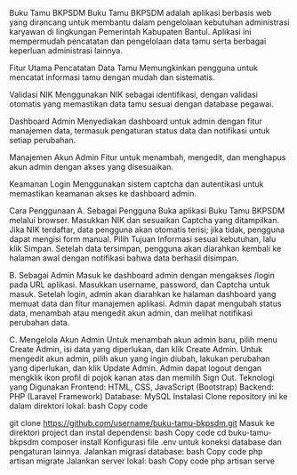 Buku Tamu BKPSDM
Buku Tamu BKPSDM adalah aplikasi berbasis web yang dirancang untuk membantu dalam pengelolaan kebutuhan administrasi karyawan di lingkungan Pemerintah Kabupaten Bantul. Aplikasi ini mempermudah pencatatan dan pengelolaan data tamu serta berbagai keperluan administrasi lainnya.

Fitur Utama
Pencatatan Data Tamu
Memungkinkan pengguna untuk mencatat informasi tamu dengan mudah dan sistematis.

Validasi NIK
Menggunakan NIK sebagai identifikasi, dengan validasi otomatis yang memastikan data tamu sesuai dengan database pegawai.

Dashboard Admin
Menyediakan dashboard untuk admin dengan fitur manajemen data, termasuk pengaturan status data dan notifikasi untuk setiap perubahan.

Manajemen Akun Admin
Fitur untuk menambah, mengedit, dan menghapus akun admin dengan akses yang disesuaikan.

Keamanan Login
Menggunakan sistem captcha dan autentikasi untuk memastikan keamanan akses ke dashboard admin.

Cara Penggunaan
A. Sebagai Pengguna
Buka aplikasi Buku Tamu BKPSDM melalui browser.
Masukkan NIK dan sesuaikan Captcha yang ditampilkan.
Jika NIK terdaftar, data pengguna akan otomatis terisi; jika tidak, pengguna dapat mengisi form manual.
Pilih Tujuan Informasi sesuai kebutuhan, lalu klik Simpan.
Setelah data tersimpan, pengguna akan diarahkan kembali ke halaman awal dengan notifikasi bahwa data berhasil disimpan.

B. Sebagai Admin
Masuk ke dashboard admin dengan mengakses /login pada URL aplikasi.
Masukkan username, password, dan Captcha untuk masuk.
Setelah login, admin akan diarahkan ke halaman dashboard yang memuat data dan fitur manajemen aplikasi.
Admin dapat mengubah status data, menambah atau mengedit akun admin, dan melihat notifikasi perubahan data.

C. Mengelola Akun Admin
Untuk menambah akun admin baru, pilih menu Create Admin, isi data yang diperlukan, dan klik Create Admin.
Untuk mengedit akun admin, pilih akun yang ingin diubah, lakukan perubahan yang diperlukan, dan klik Update Admin.
Admin dapat logout dengan mengklik ikon profil di pojok kanan atas dan memilih Sign Out.
Teknologi yang Digunakan
Frontend: HTML, CSS, JavaScript (Bootstrap)
Backend: PHP (Laravel Framework)
Database: MySQL
Instalasi
Clone repository ini ke dalam direktori lokal:
bash
Copy code

git clone https://github.com/username/buku-tamu-bkpsdm.git
Masuk ke direktori project dan instal dependensi:
bash
Copy code
cd buku-tamu-bkpsdm
composer install
Konfigurasi file .env untuk koneksi database dan pengaturan lainnya.
Jalankan migrasi database:
bash
Copy code
php artisan migrate
Jalankan server lokal:
bash
Copy code
php artisan serve
